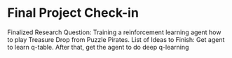 # Final Project Check-in
Finalized Research Question: Training a reinforcement learning agent how to play Treasure Drop from Puzzle Pirates.
List of Ideas to Finish: Get agent to learn q-table. After that, get the agent to do deep q-learning
